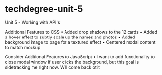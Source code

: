 # techdegree-unit-5

Unit 5 - Working with API's

Additional Features to CSS
• Added drop shadows to the 12 cards
• Added a hover effect to subtly scale up the names and photos
• Added background image to page for a textured effect
• Centered modal content to match mockup

Consider Additional Features to JavaScript
• I want to add functionality to close modal window if user clicks the background, but this goal is sidetracking me right now. Will come back ot it
